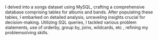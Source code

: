 I delved into a songs dataset using MySQL, crafting a
comprehensive database comprising tables for
albums and bands. After populating these tables, I
embarked on detailed analysis, unraveling insights
crucial for decision-making. Utilizing SQL queries, I
tackled various problem statements, use of orderby,
group by, joins, wildcards, etc , refining my problemsolving skills.

